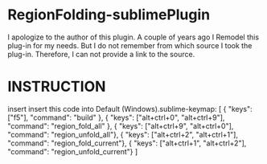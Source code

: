 # RegionFolding-sublimePlugin

I apologize to the author of this plugin.
A couple of years ago I Remodel this plug-in for my needs.
But I do not remember from which source I took the plug-in.
Therefore, I can not provide a link to the source.

# INSTRUCTION

insert insert this code into Default (Windows).sublime-keymap:
[
 { "keys": ["f5"], "command": "build" },
 { "keys": ["alt+ctrl+0", "alt+ctrl+9"], "command": "region_fold_all" },
 { "keys": ["alt+ctrl+9", "alt+ctrl+0"], "command": "region_unfold_all"},
 { "keys": ["alt+ctrl+2", "alt+ctrl+1"], "command": "region_fold_current"},
 { "keys": ["alt+ctrl+1", "alt+ctrl+2"], "command": "region_unfold_current"}
]